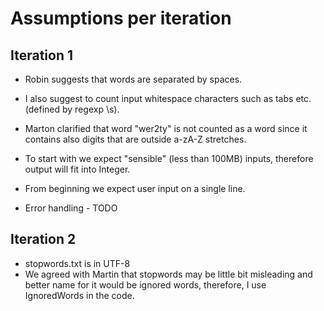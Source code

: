 # Assumptions per iteration

## Iteration 1
- Robin suggests that words are separated by spaces.
- I also suggest to count input whitespace characters such as tabs etc. (defined by regexp \s).
- Marton clarified that word "wer2ty" is not counted as a word since it contains also digits that are outside a-zA-Z stretches.
- To start with we expect "sensible" (less than 100MB) inputs, therefore output will fit into Integer.
- From beginning we expect user input on a single line.

- Error handling - TODO


## Iteration 2 
- stopwords.txt is in UTF-8
- We agreed with Martin that stopwords may be little bit misleading and better name for it would be ignored words,
  therefore, I use IgnoredWords in the code.
